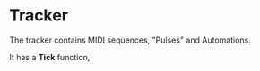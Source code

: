 # Tracker

The tracker contains MIDI sequences, "Pulses" and Automations.

It has a **Tick** function,